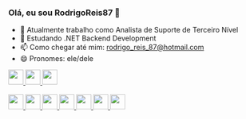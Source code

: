 ### Olá, eu sou RodrigoReis87 👋

- 🔭 Atualmente trabalho como Analista de Suporte de Terceiro Nível
- 🌱 Estudando .NET Backend Development
- 📫 Como chegar até mim: rodrigo_reis_87@hotmail.com
- 😄 Pronomes: ele/dele

<div align="left">
  
  <a href= "https://www.linkedin.com/in/rodrigo-reis-555113119/">
  <image height="30em" src="https://img.shields.io/badge/LinkedIn-0077B5?style=for-the-badge&logo=linkedin&logoColor=white">
    
  <a href= "#">
  <image height="30em" src="https://img.shields.io/badge/Instagram-E4405F?style=for-the-badge&logo=instagram&logoColor=white">
    
  <a href= "https://github.com/RodrigoReis87">
  <image height="30em" src="https://img.shields.io/badge/GitHub-100000?style=for-the-badge&logo=github&logoColor=white">    
</div>
<br>
<div align="left">
  
  <image height="30em" src="https://img.shields.io/badge/C%23-239120?style=for-the-badge&logo=c-sharp&logoColor=white">
     
  <image height="30em" src="https://img.shields.io/badge/.NET-5C2D91?style=for-the-badge&logo=.net&logoColor=white">
    
  <image height="30em" src="https://img.shields.io/badge/Angular-DD0031?style=for-the-badge&logo=angular&logoColor=white">
    
  <image height="30em" src="https://img.shields.io/badge/MySQL-00000F?style=for-the-badge&logo=mysql&logoColor=white">
     
  <image height="30em" src="https://img.shields.io/badge/Bootstrap-563D7C?style=for-the-badge&logo=bootstrap&logoColor=white">
    
  <image height="30em" src="https://img.shields.io/badge/CSS3-1572B6?style=for-the-badge&logo=css3&logoColor=white">
    
  <image height="30em" src="https://img.shields.io/badge/HTML5-E34F26?style=for-the-badge&logo=html5&logoColor=white">
    
</div>
